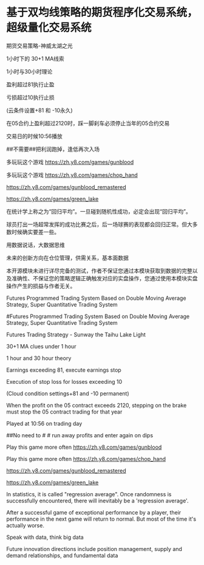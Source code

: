 # 基于双均线策略的期货程序化交易系统，超级量化交易系统

期货交易策略-神威太湖之光

1小时下的 30+1 MA线索

1小时与30小时理论

盈利超过81执行止盈

亏损超过10执行止损

(云条件设置+81 和 -10永久)

在05合约上盈利超过2120时，踩一脚刹车必须停止当年的05合约交易

交易日的时候10:56播放 


##不需要##把利润跑掉，逢低再次入场


多玩玩这个游戏  https://zh.y8.com/games/gunblood

多玩玩这个游戏  https://zh.y8.com/games/chop_hand

https://zh.y8.com/games/gunblood_remastered

https://zh.y8.com/games/green_lake



在统计学上称之为“回归平均”。一旦碰到随机性成功，必定会出现“回归平均”。

球员打出一场超常发挥的成功比赛之后，后一场球赛的表现都会回归正常。但大多数时候确实要差一些。

用数据说话，大数据思维


未来的创新方向在仓位管理，供需关系，基本面数据

本开源模块未进行详尽完备的测试，作者不保证您通过本模块获取到数据的完整以及准确性、不保证您的策略逻辑正确触发对应的实盘操作，您通过使用本模块实盘操作产生的损益与作者无关。



Futures Programmed Trading System Based on Double Moving Average Strategy, Super Quantitative Trading System

#Futures Programmed Trading System Based on Double Moving Average Strategy, Super Quantitative Trading System

Futures Trading Strategy - Sunway the Taihu Lake Light

30+1 MA clues under 1 hour

1 hour and 30 hour theory



Earnings exceeding 81, execute earnings stop

Execution of stop loss for losses exceeding 10

(Cloud condition settings+81 and -10 permanent)



When the profit on the 05 contract exceeds 2120, stepping on the brake must stop the 05 contract trading for that year



Played at 10:56 on trading day



##No need to # # run away profits and enter again on dips



Play this game more often https://zh.y8.com/games/gunblood



Play this game more often https://zh.y8.com/games/chop_hand



https://zh.y8.com/games/gunblood_remastered



https://zh.y8.com/games/green_lake





In statistics, it is called "regression average". Once randomness is successfully encountered, there will inevitably be a 'regression average'.

After a successful game of exceptional performance by a player, their performance in the next game will return to normal. But most of the time it's actually worse.



Speak with data, think big data




Future innovation directions include position management, supply and demand relationships, and fundamental data
